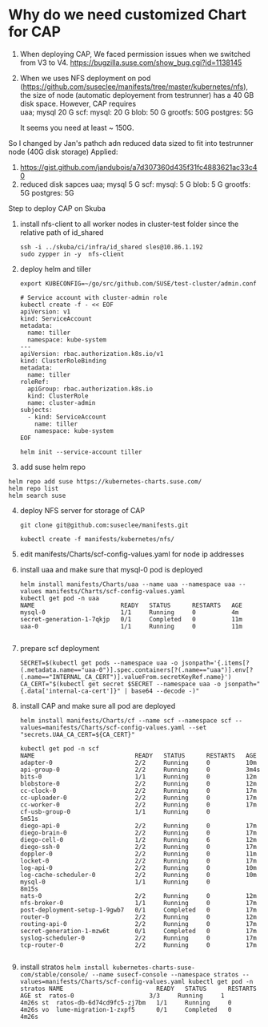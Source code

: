 # Why do we need customized Chart for CAP

1. When deploying CAP, We faced permission issues when we switched from V3 to V4.
   https://bugzilla.suse.com/show_bug.cgi?id=1138145
   
2. When we uses NFS deployment on pod (https://github.com/suseclee/manifests/tree/master/kubernetes/nfs),
   the size of node (automatic deployement from testrunner) has a 40 GB disk space.
   However, CAP requires   
   uaa; mysql 20 G
   scf: mysql: 20 G
        blob: 50 G
        grootfs: 50G
        postgres: 5G
        
    It seems you need at least ~ 150G.
    
So I changed by Jan's pathch adn reduced data sized to fit into testrunner node (40G disk storage)
   Applied:
   1. https://gist.github.com/jandubois/a7d307360d435f31fc4883621ac33c40
   2. reduced disk sapces 
      uaa; mysql 5 G
      scf: mysql: 5 G
           blob: 5 G
           grootfs: 5G
           postgres: 5G
           
           
           
 Step to deploy CAP on Skuba
 
 1. install nfs-client to all worker nodes in cluster-test folder since the relative path of id_shared
    ```
    ssh -i ../skuba/ci/infra/id_shared sles@10.86.1.192
    sudo zypper in -y  nfs-client
    ```
    
 2. deploy helm and tiller
    ```
    export KUBECONFIG=~/go/src/github.com/SUSE/test-cluster/admin.conf

    # Service account with cluster-admin role
    kubectl create -f - << EOF
    apiVersion: v1
    kind: ServiceAccount
    metadata:
      name: tiller
      namespace: kube-system
    ---
    apiVersion: rbac.authorization.k8s.io/v1
    kind: ClusterRoleBinding
    metadata:
      name: tiller
    roleRef:
      apiGroup: rbac.authorization.k8s.io
      kind: ClusterRole
      name: cluster-admin
    subjects:
      - kind: ServiceAccount
        name: tiller
        namespace: kube-system
    EOF
    ```
   
    ```
    helm init --service-account tiller 
    ```
    
3. add suse helm repo
  ```
  helm repo add suse https://kubernetes-charts.suse.com/
  helm repo list
  helm search suse 
  ```
    
4. deploy NFS server for storage of CAP
   ```
   git clone git@github.com:suseclee/manifests.git

   kubectl create -f manifests/kubernetes/nfs/
   ```
 
 5. edit manifests/Charts/scf-config-values.yaml for node ip addresses
 
 6. install uaa and make sure that mysql-0 pod is deployed
    ```
    helm install manifests/Charts/uaa --name uaa --namespace uaa --values manifests/Charts/scf-config-values.yaml
    kubectl get pod -n uaa
    NAME                        READY   STATUS      RESTARTS   AGE
    mysql-0                     1/1     Running     0          4m
    secret-generation-1-7qkjp   0/1     Completed   0          11m
    uaa-0                       1/1     Running     0          11m
 
    ```
    
 7. prepare scf deployment
    ```
    SECRET=$(kubectl get pods --namespace uaa -o jsonpath='{.items[?(.metadata.name=="uaa-0")].spec.containers[?(.name=="uaa")].env[?(.name=="INTERNAL_CA_CERT")].valueFrom.secretKeyRef.name}')
    CA_CERT="$(kubectl get secret $SECRET --namespace uaa -o jsonpath="{.data['internal-ca-cert']}" | base64 --decode -)"
    ```
 8. install CAP and make sure all pod are deployed
    ```
    helm install manifests/Charts/cf --name scf --namespace scf --values=manifests/Charts/scf-config-values.yaml --set "secrets.UAA_CA_CERT=${CA_CERT}"
    
    kubectl get pod -n scf
    NAME                            READY   STATUS      RESTARTS   AGE
    adapter-0                       2/2     Running     0          10m
    api-group-0                     2/2     Running     0          3m4s
    bits-0                          1/1     Running     0          12m
    blobstore-0                     2/2     Running     0          12m
    cc-clock-0                      2/2     Running     0          17m
    cc-uploader-0                   2/2     Running     0          17m
    cc-worker-0                     2/2     Running     0          17m
    cf-usb-group-0                  1/1     Running     0          5m51s
    diego-api-0                     2/2     Running     0          17m
    diego-brain-0                   2/2     Running     0          17m
    diego-cell-0                    1/2     Running     6          12m
    diego-ssh-0                     2/2     Running     0          17m
    doppler-0                       2/2     Running     0          11m
    locket-0                        2/2     Running     0          17m
    log-api-0                       2/2     Running     0          10m
    log-cache-scheduler-0           2/2     Running     0          10m
    mysql-0                         1/1     Running     0          8m15s
    nats-0                          2/2     Running     0          12m
    nfs-broker-0                    1/1     Running     0          17m
    post-deployment-setup-1-9gwb7   0/1     Completed   0          17m
    router-0                        2/2     Running     0          12m
    routing-api-0                   2/2     Running     0          17m
    secret-generation-1-mzw6t       0/1     Completed   0          17m
    syslog-scheduler-0              2/2     Running     0          17m
    tcp-router-0                    2/2     Running     0          17m
  
    ```
    
  9. install stratos
    ```
    helm install kubernetes-charts-suse-com/stable/console/ --name susecf-console --namespace stratos --values=manifests/Charts/scf-config-values.yaml
    kubectl get pod -n stratos
    NAME                          READY   STATUS      RESTARTS   AGE
st  ratos-0                     3/3     Running     1          4m26s
st  ratos-db-6d74cd9fc5-zj7bm   1/1     Running     0          4m26s
vo  lume-migration-1-zxpf5      0/1     Completed   0          4m26s
    ```
    